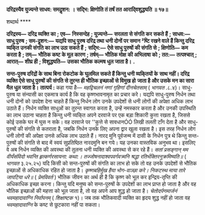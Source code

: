 **दरिद्रस्यैव युज्यन्ते साधव: समदॢशन: ।** **सद्भि: क्षिणोति तं तर्षं तत आरादि्वशुद्ध्यति ॥ १७॥** 

शब्दार्थ **** 

**दरिद्रस्य—** **दरिद्र व्यक्ति का** **; एव—** **निस्सन्देह** **; युज्यन्ते—** **सरलता से संगति कर सकते हैं** **; साधव:—** **साधु पुरुष** **; सम-दॢशन:—** **यद्यपि साधु पुरुष दरिद्र तथा धनी दोनों पर समान ²ष्टि रखने वाले हैं किन्तु दरिद्र व्यकि्त उनकी संगति का लाभ उठा सकते हैं** **;** **सद्भि:—** **ऐसे साधु पुरुषों की संगति से** **; क्षिणोति—** **कम करता है** **; तम्—** **भौतिक कष्ट के मूल कारण** **; तर्षम्—** **भौतिक मोक्ष** **की अभिलाषा को** **; तत:—** **तत्पश्चात्** **; आरात्—** **शीघ्र ही** **; विशुद्ध्यति—** **उसका भौतिक कल्मष धुल जाता है।** **.** 

**सन्त-पुरुष दरिद्रों के साथ बिना रोकटोक के घुलमिल सकते हैं किन्तु धनी व्यकि्तयों के** **साथ नहीं। दरिद्र व्यक्ति ऐसे साधु पुरुषों की संगति से तुरन्त ही भौतिक इच्छाओं से विमुख हो** **जाता है और उसके मन का सारा मैल धुल जाता है।** **तात्पर्य :** कहा गया है— *महद्विचलनं नणां गृहिणां दीनचेतसाम्* ( *भागवत* .८.४)। साधु-पुरुष या संन्यासी का एकमात्र कार्य है कि वह कृष्णभावनामृत का प्रचार करे। यद्यपि साधु-पुरुष निर्धन तथा धनी दोनों को उपदेश देना चाहते हैं किन्तु निर्धन लोग उनके उपदेशों से धनी लोगों की अपेक्षा अधिक लाभ उठाते हैं। निर्धन व्यक्ति साधुओं का तुरन्त स्वागत करता है, उन्हें नमस्कार करता है और उनकी उपस्थिति का लाभ उठाना चाहता है किन्तु धनी व्यकि्त अपने दरवाजे पर एक बड़ा शिकारी कुत्ता रखता है, जिससे कोई उसके घर में घुस न सके। वह दरवाजे पर ''कुत्ते से सावधानÓÓ लिखी तलती टाँग देता है और साधु-पुरुषों की संगति से कतराता है, जबकि निर्धन उनके लिए अपना द्वार खुला रखता है। इस तरह निर्धन लोग धनी लोगों की अपेक्षा उनसे अधिक लाभ उठाते हैं। नारद मुनि पूर्वजन्म में दासी के निर्धन पुत्र थे किन्तु सन्त-पुरुषों की संगति से बाद में स्वयं सुप्रतिष्ठित नारदमुनि बन गये। यह उनका वास्तविक अनुभव था। इसलिए वे अब निर्धन व्यक्ति की अवस्था की तुलना धनी व्यक्ति की अवस्था से कर रहे हैं। *सतां प्रसङ्गान् मम वीर्यंसंविदो* *भवन्ति हृत्कर्णरसायना: कथा:।* *तज्जोषनादाश्वपवर्गवत्र्मनि* *श्रद्धा रतिर्भक्तिरनुक्रमिष्यति॥* ( *भागवत* ३.२५.२५) यदि किसी को सन्त-पुरुषों की संगति का लाभ हो सके तो वह उनके उपदेशों से भौतिक इच्छाओं से अधिकाधिक रहित हो जाता है। *कृष्णबहिर्मुख हैया भोग-वाञ्छा करे।* *निकटस्थ माया तारे जापटिया धरे॥* ( *प्रेमविवर्त* ) भौतिक जीवन का अर्थ ही है कि कृष्ण को भूल कर इन्द्रिय-तृप्ति की अधिकाधिक इच्छा करना। किन्तु यदि मनुष्य को सन्त-पुरुषों के उपदेशों का लाभ प्राप्त हो जाता है और वह भौतिक इच्छाओं की महत्ता को भूल जाता है, तो वह अपने आप शुद्ध हो जाता है। *चेतोदर्पणमार्जनं भवमहादावाग्नि* *निर्वापनम्* ( *शिक्षाष्टक* १)। जब तक भौतिकवादी व्यक्ति का हृदय शुद्ध नहीं हो जाता वह *भवमहादावाग्नि* के कष्ट से छुटकारा नहीं पा सकता।  